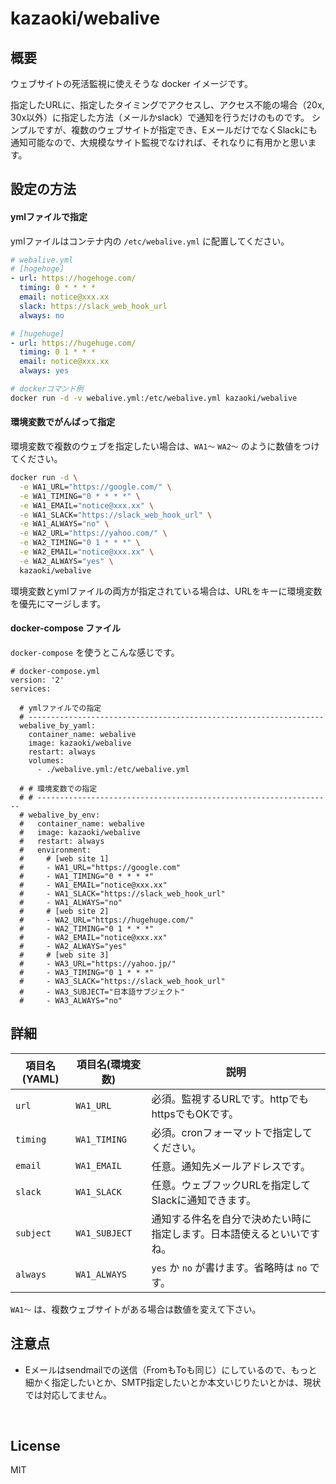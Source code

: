 # kazaoki/webalive



## 概要

ウェブサイトの死活監視に使えそうな docker イメージです。

指定したURLに、指定したタイミングでアクセスし、アクセス不能の場合（20x, 30x以外）に指定した方法（メールかslack）で通知を行うだけのものです。
シンプルですが、複数のウェブサイトが指定でき、EメールだけでなくSlackにも通知可能なので、大規模なサイト監視でなければ、それなりに有用かと思います。



## 設定の方法

#### ymlファイルで指定

ymlファイルはコンテナ内の `/etc/webalive.yml` に配置してください。

```yaml
# webalive.yml
# [hogehoge]
- url: https://hogehoge.com/
  timing: 0 * * * *
  email: notice@xxx.xx
  slack: https://slack_web_hook_url
  always: no

# [hugehuge]
- url: https://hugehuge.com/
  timing: 0 1 * * *
  email: notice@xxx.xx
  always: yes 
```
```sh
# dockerコマンド例
docker run -d -v webalive.yml:/etc/webalive.yml kazaoki/webalive
```



#### 環境変数でがんばって指定

環境変数で複数のウェブを指定したい場合は、`WA1～` `WA2～` のように数値をつけてください。

```sh
docker run -d \
  -e WA1_URL="https://google.com/" \
  -e WA1_TIMING="0 * * * *" \
  -e WA1_EMAIL="notice@xxx.xx" \
  -e WA1_SLACK="https://slack_web_hook_url" \
  -e WA1_ALWAYS="no" \
  -e WA2_URL="https://yahoo.com/" \
  -e WA2_TIMING="0 1 * * *" \
  -e WA2_EMAIL="notice@xxx.xx" \
  -e WA2_ALWAYS="yes" \
  kazaoki/webalive
```

環境変数とymlファイルの両方が指定されている場合は、URLをキーに環境変数を優先にマージします。

####  docker-compose ファイル
`docker-compose` を使うとこんな感じです。
```
# docker-compose.yml
version: '2'
services:

  # ymlファイルでの指定
  # ------------------------------------------------------------------
  webalive_by_yaml:
    container_name: webalive
    image: kazaoki/webalive
    restart: always
    volumes:
      - ./webalive.yml:/etc/webalive.yml

  # # 環境変数での指定
  # # ------------------------------------------------------------------
  # webalive_by_env:
  #   container_name: webalive
  #   image: kazaoki/webalive
  #   restart: always
  #   environment:
  #     # [web site 1]
  #     - WA1_URL="https://google.com"
  #     - WA1_TIMING="0 * * * *"
  #     - WA1_EMAIL="notice@xxx.xx"
  #     - WA1_SLACK="https://slack_web_hook_url"
  #     - WA1_ALWAYS="no"
  #     # [web site 2]
  #     - WA2_URL="https://hugehuge.com/"
  #     - WA2_TIMING="0 1 * * *"
  #     - WA2_EMAIL="notice@xxx.xx"
  #     - WA2_ALWAYS="yes"
  #     # [web site 3]
  #     - WA3_URL="https://yahoo.jp/"
  #     - WA3_TIMING="0 1 * * *"
  #     - WA3_SLACK="https://slack_web_hook_url"
  #     - WA3_SUBJECT="日本語サブジェクト"
  #     - WA3_ALWAYS="no"
```


## 詳細

| 項目名(YAML) | 項目名(環境変数)     | 説明                                  |
| --------- | ------------- | ----------------------------------- |
| `url`     | `WA1_URL`     | 必須。監視するURLです。httpでもhttpsでもOKです。     |
| `timing`  | `WA1_TIMING`  | 必須。cronフォーマットで指定してください。             |
| `email`   | `WA1_EMAIL`   | 任意。通知先メールアドレスです。                    |
| `slack`   | `WA1_SLACK`   | 任意。ウェブフックURLを指定してSlackに通知できます。      |
| `subject` | `WA1_SUBJECT` | 通知する件名を自分で決めたい時に指定します。日本語使えるといいですね。 |
| `always`  | `WA1_ALWAYS`  | `yes` か `no` が書けます。省略時は `no` です。    |

`WA1～` は、複数ウェブサイトがある場合は数値を変えて下さい。



## 注意点

- Eメールはsendmailでの送信（FromもToも同じ）にしているので、もっと細かく指定したいとか、SMTP指定したいとか本文いじりたいとかは、現状では対応してません。

  ​


## License
MIT
